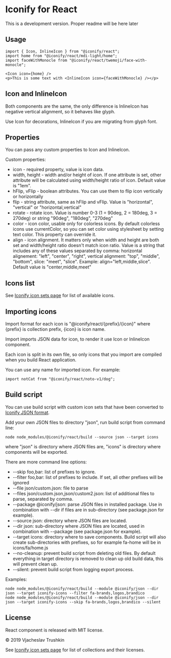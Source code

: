 # Iconify for React

This is a development version. Proper readme will be here later

## Usage

```
import { Icon, InlineIcon } from "@iconify/react";
import home from "@iconify/react/mdi-light/home";
import faceWithMonocle from "@iconify/react/twemoji/face-with-monocle";
```
```
<Icon icon={home} />
<p>This is some text with <InlineIcon icon={faceWithMonocle} /></p>
```

## Icon and InlineIcon

Both components are the same, the only difference is InlineIcon has negative vertical alignment, so it behaves like glyph.

Use Icon for decorations, InlineIcon if you are migrating from glyph font.

## Properties

You can pass any custom properties to Icon and InlineIcon.

Custom properties:
* icon - required property, value is icon data.
* width, height - width and/or height of icon. If one attribute is set, other attribute will be calculated using width/height ratio of icon. Default value is "1em".
* hFlip, vFlip - boolean attributes. You can use them to flip icon vertically or horizontally
* flip - string attribute, same as hFlip and vFlip. Value is "horizontal", "vertical" or "horizontal,vertical"
* rotate - rotate icon. Value is number 0-3 (1 = 90deg, 2 = 180deg, 3 = 270deg) or string "90deg", "180deg", "270deg"
* color - icon color, usable only for colorless icons. By default colorless icons use currentColor, so you can set color using stylesheet by setting text color. This property can override it.
* align - icon alignment. It matters only when width and height are both set and width/height ratio doesn't match icon ratio. Value is a string that includes any of these values separated by comma: horizontal alignement: "left", "center", "right", vertical alignment: "top", "middle", "bottom", slice: "meet", "slice". Example: align="left,middle,slice". Default value is "center,middle,meet"

## Icons list

See [Iconify icon sets page](https://iconify.design/icon-sets/) for list of available icons.

## Importing icons

Import format for each icon is "@iconify/react/{prefix}/{icon}" where {prefix} is collection prefix, {icon} is icon name.

Import imports JSON data for icon, to render it use Icon or InlineIcon component.

Each icon is split in its own file, so only icons that you import are compiled when you build React application.

You can use any name for imported icon. For example:
```
import notCat from "@iconify/react/noto-v1/dog";
```

## Build script

You can use build script with custom icon sets that have been converted to [Iconify JSON format](https://iconify.design/docs/json-icon-format/).

Add your own JSON files to directory "json", run build script from command line:

```
node node_modules/@iconify/react/build --source json --target icons
```
where "json" is directory where JSON files are, "icons" is directory where components will be exported.

There are more command line options:

* --skip foo,bar: list of prefixes to ignore.
* --filter foo,bar: list of prefixes to include. If set, all other prefixes will be ignored
* --file json/custom.json: file to parse
* --files json/custom.json,json/custom2.json: list of additional files to parse, separated by comma.
* --package @iconify/json: parse JSON files in installed package. Use in combination with --dir if files are in sub-directory (see package.json for example).
* --source json: directory where JSON files are located.
* --dir json: sub-directory where JSON files are located, used in combination with --package (see package.json for example).
* --target icons: directory where to save components. Build script will also create sub-directories with prefixes, so for example fa-home will be in icons/fa/home.js
* --no-cleanup: prevent build script from deleting old files. By default everything in target directory is removed to clean up old build data, this will prevent clean up.
* --silent: prevent build script from logging export process.

Examples:
```node node_modules/@iconify/react/build --source json --target icons
node node_modules/@iconify/react/build --module @iconify/json --dir json --target iconify-icons --filter fa-brands,logos,brandico
node node_modules/@iconify/react/build --module @iconify/json --dir json --target iconify-icons --skip fa-brands,logos,brandico --silent
```

## License

React component is released with MIT license.

© 2019 Vjacheslav Trushkin

See [Iconify icon sets page](https://iconify.design/icon-sets/) for list of collections and their licenses.
